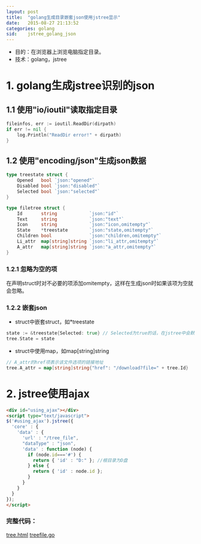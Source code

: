 ```yaml
---
layout: post
title:  "golang生成目录嵌套json使用jstree显示"
date:   2015-08-27 21:13:52
categories: golang
sid:    jstree_golang_json
---
```


+ 目的：在浏览器上浏览电脑指定目录。
+ 技术：golang，jstree

# 1. golang生成jstree识别的json

## 1.1 使用"io/ioutil"读取指定目录
```go
fileinfos, err := ioutil.ReadDir(dirpath)
if err != nil {
	log.Println("ReadDir error!" + dirpath)
}
```

## 1.2 使用"encoding/json"生成json数据
```go
type treestate struct {
	Opened   bool `json:"opened"`
	Disabled bool `json:"disabled"`
	Selected bool `json:"selected"`
}

type filetree struct {
	Id       string            `json:"id"`
	Text     string            `json:"text"`
	Icon     string            `json:"icon,omitempty"`
	State    *treestate        `json:"state,omitempty"`
	Children bool              `json:"children,omitempty"`
	Li_attr  map[string]string `json:"li_attr,omitempty"`
	A_attr   map[string]string `json:"a_attr,omitempty"`
}
```

### 1.2.1 忽略为空的项
在声明struct时对不必要的项添加omitempty，这样在生成json时如果该项为空就会忽略。

### 1.2.2 嵌套json
+ struct中嵌套struct，如*treestate

```go
state := &treestate{Selected: true} // Selected为true的话，在jstree中会默认选中
tree.State = state
```
+ struct中使用map，如map[string]string

```go
// A_attr的href项表示该文件选项的链接地址
tree.A_attr = map[string]string{"href": "/download?file=" + tree.Id}
```

# 2. jstree使用ajax
```html
<div id="using_ajax"></div>
<script type="text/javascript">
$('#using_ajax').jstree({
  'core' : {
    'data' : {
      'url' : "/tree_file",
      "dataType" : "json",
      'data' : function (node) {
        if (node.id==='#') {
          return { 'id' : "D:" }; //根目录为D盘
        } else {
          return { 'id' : node.id };
        }
      }
    }
  }
});
</script>
```

### 完整代码：
[tree.html](https://github.com/zhangshy/netfiles/blob/master/static/test/tree.html)
[treefile.go](https://github.com/zhangshy/netfiles/blob/master/pcshow/treefile.go)